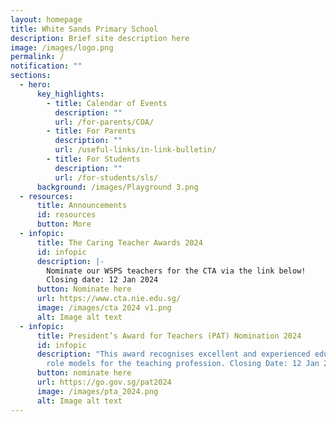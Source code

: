 ```yaml
---
layout: homepage
title: White Sands Primary School
description: Brief site description here
image: /images/logo.png
permalink: /
notification: ""
sections:
  - hero:
      key_highlights:
        - title: Calendar of Events
          description: ""
          url: /for-parents/COA/
        - title: For Parents
          description: ""
          url: /useful-links/in-link-bulletin/
        - title: For Students
          description: ""
          url: /for-students/sls/
      background: /images/Playground 3.png
  - resources:
      title: Announcements
      id: resources
      button: More
  - infopic:
      title: The Caring Teacher Awards 2024
      id: infopic
      description: |-
        Nominate our WSPS teachers for the CTA via the link below!
        Closing date: 12 Jan 2024
      button: Nominate here
      url: https://www.cta.nie.edu.sg/
      image: /images/cta 2024 v1.png
      alt: Image alt text
  - infopic:
      title: President’s Award for Teachers (PAT) Nomination 2024
      id: infopic
      description: "This award recognises excellent and experienced educators who are
        role models for the teaching profession. Closing Date: 12 Jan 2024"
      button: nominate here
      url: https://go.gov.sg/pat2024
      image: /images/pta_2024.png
      alt: Image alt text
---
```

